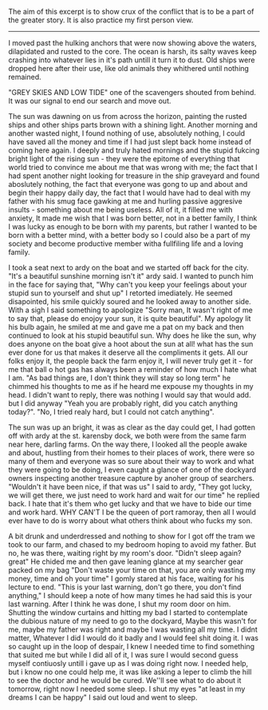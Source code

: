 The aim of this excerpt is to show crux of the conflict that is to be a part of the greater story. It is also practice my first person view.
****

I moved past the hulking anchors that were now showing above the waters, dilapidated and rusted to the core. The ocean is harsh, its salty waves keep crashing into whatever lies in it's path untill it turn it to dust. Old ships were dropped here after their use, like old animals they whithered until nothing remained. 

"GREY SKIES AND LOW TIDE" one of the scavengers shouted from behind. It was our signal to end our search and move out. 


 The sun was dawning on us from across the horizon, painting the rusted ships and other ships parts brown with a shining light. Another morning and another wasted night, I found nothing of use, absolutely nothing, I could have saved all the money and time if I had just slept back home instead of coming here again. I deeply and truly hated mornings and the stupid fukcing bright light of the rising sun - they were the epitome of everything that world tried to convince me about me that was wrong with me; the fact that I had spent another night looking for treasure in the ship graveyard and found aboslutely nothing, the fact that everyone was gong to up and about and begin their happy daily day, the fact that I would have had to deal with my father with his smug face gawking at me and hurling passive aggresive insults - something about me being useless. All of it, it filled me with anxiety, It made me wish that I was born better, not in a better family, I think I was lucky as enough to be born with my parents, but rather I wanted to be born with a better mind, with a better body so I could also be a part of my society and become productive member witha fullfiling life and a loving family. 

I took a seat next to ardy on the boat and we started off back for the city. "It's a beautiful sunshine morning isn't it" ardy said. I wanted to punch him in the face for saying that, "Why can't you keep your feelings about your stupid sun to yourself and shut up" I retorted imediately. He seemed disapointed, his smile quickly soured and he looked away to another side. With a sigh I said something to apologize "Sorry man, It wasn't right of me to say that, please do enojoy your sun, it is quite beautiful". My apology lit his bulb again, he smiled at me and gave me a pat on my back and then continued to look at his stupid beautiful sun. Why does he like the sun, why does anyone on the boat give a hoot about the sun at all! what has the sun ever done for us that makes it deserve all the compliments it gets. All our folks enjoy it, the people back the farm enjoy it, I will never truly get it - for me that ball o hot gas has always been a reminder of how much I hate what I am. "As bad things are, I don't think they will stay so long term" he chimmed his thoughts to me as if he heard me expouse my thoughts in my head. I didn't want to reply, there was nothing I would say that would add. but I did anyway "Yeah you are probably right, did you catch anything today?". "No, I tried realy hard, but I could not catch anything". 

The sun was up an bright, it was as clear as the day could get, I had gotten off with ardy at the st. karensby dock, we both were from the same farm near here, darling farms. On the way there, I looked all the people awake and about, hustling from their homes to their places of work, there were so many of them and everyone was so sure about their way to work and what they were going to be doing, I even caught a glance of one of the dockyard owners inspecting another treasure capture by anoher group of searchers. "Wouldn't it have been nice, if that was us" I said to ardy, "They got lucky, we will get there, we just need to work hard and wait for our time" he replied back. I hate that it's them who get lucky and that we have to bide our time and work hard. WHY CAN'T I be the queen of port ramoray, then all I would ever have to do is worry about what others think about who fucks my son.

A bit drunk and underdressed and nothing to show for I got off the tram we took to our farm, and chased to my bedroom hoping to avoid my father. But no, he was there, waiting right by my room's door. "Didn't sleep again? great" He chided me and then gave  leaning glance at my searcher gear packed on my bag "Don't waste your time on that, you are only wasting my money, time and oh your time"
I gomly stared at his face, waiting for his lecture to end.
"This is your last warning, don't go there, you don't find anything,"
I should keep a note of how many times he had said this is your last warning.
After I think he was done, I shut my room door on him. Shutting the window curtains and hitting my bad I started to contemplate the dubious nature of my need to go to the dockyard, Maybe this wasn't for me, maybe my father was right and maybe I was wasting all my time. I didnt matter, Whatever I did I would do it badly and I would feel shit doing it. I was so caught up in the loop of despair, I knew I needed time to find something that suited me but while I did all of it, I was sure I would second guess myself contiuosly untill i gave up as I was doing right now. I needed help, but i know no one could help me, it was like asking a leper to climb the hill to see the doctor and he would be cured. We''ll see what to do about it tomorrow, right now I needed some sleep. I shut my eyes "at least in my dreams I can be happy" I said out loud and went to sleep.